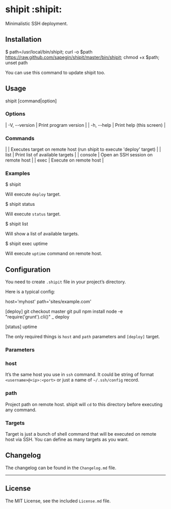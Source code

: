 # shipit :shipit:

Minimalistic SSH deployment.


## Installation

  $ path=/usr/local/bin/shipit; curl -o $path https://raw.github.com/sapegin/shipit/master/bin/shipit; chmod +x $path; unset path

You can use this command to update shipit too.


## Usage

  shipit [command|option]

### Options

| -V, --version   | Print program version |
| -h, --help      | Print help (this screen) |

### Commands

| <target>        | Executes <target> target on remote host (run shipit to execute 'deploy' target) |
| list            | Print list of available targets |
| console         | Open an SSH session on remote host |
| exec <cmd>      | Execute <cmd> on remote host |

### Examples

  $ shipit

  Will execute `deploy` target.

  $ shipit status

  Will execute `status` target.

  $ shipit list

  Will show a list of available targets.

  $ shipit exec uptime

  Will execute `uptime` command on remote host.


## Configuration

You need to create `.shipit` file in your project’s directory.

Here is a typical config:

  host='myhost'
  path='sites/example.com'

  [deploy]
  git checkout master
  git pull
  npm install
  node -e "require('grunt').cli()" _ deploy
  
  [status]
  uptime

The only required things is `host` and `path` parameters and `[deploy]` target.

### Parameters

### host

It’s the same host you use in `ssh` command. It could be string of format `<username>@<ip>:<port>` or just a name of `~/.ssh/config` record.

### path

Project path on remote host. shipit will `cd` to this directory before executing any command.

### Targets

Target is just a bunch of shell command that will be executed on remote host via SSH. You can define as many targets as you want.


## Changelog

The changelog can be found in the `Changelog.md` file.


---

## License

The MIT License, see the included `License.md` file.
